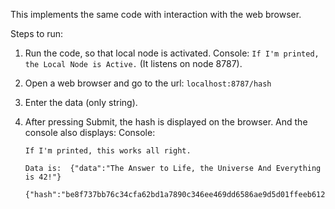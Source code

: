 This implements the same code with interaction with the web browser.

Steps to run: 

1. Run the code, so that local node is activated.
	Console: `If I'm printed, the Local Node is Active.` (It listens on node 8787).

2. Open a web browser and go to the url: `localhost:8787/hash`
3. Enter the data (only string).
4. After pressing Submit, the hash is displayed on the browser. And the console also displays:
	Console: 
	```
	If I'm printed, this works all right.
	
	Data is:  {"data":"The Answer to Life, the Universe And Everything is 42!"}
        {"hash":"be8f737bb76c34cfa62bd1a7890c346ee469dd6586ae9d5d01ffeeb61273ca35"}
	```
